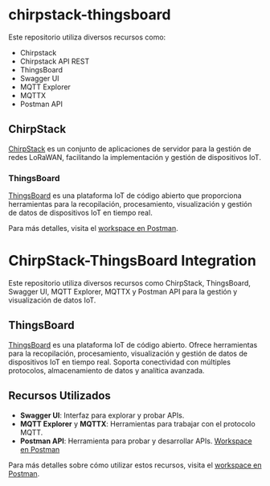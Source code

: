 # chirpstack-thingsboard

Este repositorio utiliza diversos recursos como:
- Chirpstack
- Chirpstack API REST
- ThingsBoard
- Swagger UI
- MQTT Explorer
- MQTTX
- Postman API

## ChirpStack

[ChirpStack](https://www.chirpstack.io) es un conjunto de aplicaciones de servidor para la gestión de redes LoRaWAN, facilitando la implementación y gestión de dispositivos IoT.

### ThingsBoard

[ThingsBoard](https://thingsboard.io) es una plataforma IoT de código abierto que proporciona herramientas para la recopilación, procesamiento, visualización y gestión de datos de dispositivos IoT en tiempo real.

Para más detalles, visita el [workspace en Postman](https://www.postman.com/cristinasevi/workspace/chirpstack-thingsboard/overview).


# ChirpStack-ThingsBoard Integration

Este repositorio utiliza diversos recursos como ChirpStack, ThingsBoard, Swagger UI, MQTT Explorer, MQTTX y Postman API para la gestión y visualización de datos IoT.


## ThingsBoard

[ThingsBoard](https://thingsboard.io) es una plataforma IoT de código abierto. Ofrece herramientas para la recopilación, procesamiento, visualización y gestión de datos de dispositivos IoT en tiempo real. Soporta conectividad con múltiples protocolos, almacenamiento de datos y analítica avanzada.

## Recursos Utilizados

- **Swagger UI**: Interfaz para explorar y probar APIs.
- **MQTT Explorer** y **MQTTX**: Herramientas para trabajar con el protocolo MQTT.
- **Postman API**: Herramienta para probar y desarrollar APIs. [Workspace en Postman](https://www.postman.com/cristinasevi/workspace/chirpstack-thingsboard/overview)

Para más detalles sobre cómo utilizar estos recursos, visita el [workspace en Postman](https://www.postman.com/cristinasevi/workspace/chirpstack-thingsboard/overview).
